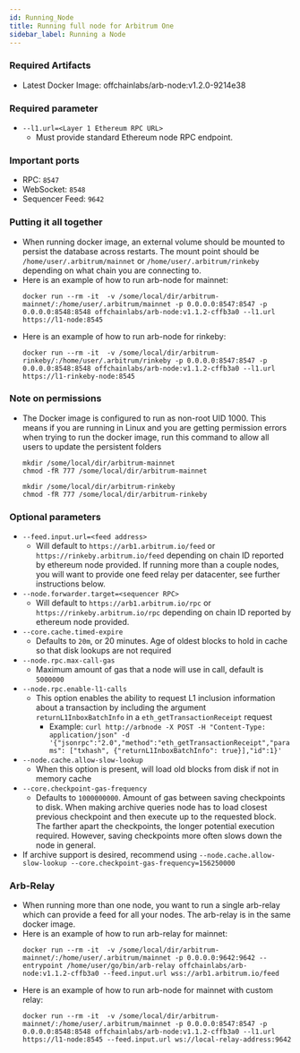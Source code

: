```yaml
---
id: Running_Node
title: Running full node for Arbitrum One
sidebar_label: Running a Node
---
```


### Required Artifacts

- Latest Docker Image: offchainlabs/arb-node:v1.2.0-9214e38

### Required parameter

- `--l1.url=<Layer 1 Ethereum RPC URL>`
  - Must provide standard Ethereum node RPC endpoint.

### Important ports

- RPC: `8547`
- WebSocket: `8548`
- Sequencer Feed: `9642`

### Putting it all together

- When running docker image, an external volume should be mounted to persist the database across restarts. The mount point should be `/home/user/.arbitrum/mainnet` or `/home/user/.arbitrum/rinkeby` depending on what chain you are connecting to.
- Here is an example of how to run arb-node for mainnet:
  ```
  docker run --rm -it  -v /some/local/dir/arbitrum-mainnet/:/home/user/.arbitrum/mainnet -p 0.0.0.0:8547:8547 -p 0.0.0.0:8548:8548 offchainlabs/arb-node:v1.1.2-cffb3a0 --l1.url https://l1-node:8545
  ```
- Here is an example of how to run arb-node for rinkeby:
  ```
  docker run --rm -it  -v /some/local/dir/arbitrum-rinkeby/:/home/user/.arbitrum/rinkeby -p 0.0.0.0:8547:8547 -p 0.0.0.0:8548:8548 offchainlabs/arb-node:v1.1.2-cffb3a0 --l1.url https://l1-rinkeby-node:8545
  ```

### Note on permissions

- The Docker image is configured to run as non-root UID 1000. This means if you are running in Linux and you are getting permission errors when trying to run the docker image, run this command to allow all users to update the persistent folders
  ```
  mkdir /some/local/dir/arbitrum-mainnet
  chmod -fR 777 /some/local/dir/arbitrum-mainnet
  ```
  ```
  mkdir /some/local/dir/arbitrum-rinkeby
  chmod -fR 777 /some/local/dir/arbitrum-rinkeby
  ```

### Optional parameters

- `--feed.input.url=<feed address>`
  - Will default to `https://arb1.arbitrum.io/feed` or `https://rinkeby.arbitrum.io/feed` depending on chain ID reported by ethereum node provided. If running more than a couple nodes, you will want to provide one feed relay per datacenter, see further instructions below.
- `--node.forwarder.target=<sequencer RPC>`
  - Will default to `https://arb1.arbitrum.io/rpc` or `https://rinkeby.arbitrum.io/rpc` depending on chain ID reported by ethereum node provided.
- `--core.cache.timed-expire`
  - Defaults to `20m`, or 20 minutes. Age of oldest blocks to hold in cache so that disk lookups are not required
- `--node.rpc.max-call-gas`
  - Maximum amount of gas that a node will use in call, default is `5000000`
- `--node.rpc.enable-l1-calls`
  - This option enables the ability to request L1 inclusion information about a transaction by including the argument `returnL1InboxBatchInfo` in a `eth_getTransactionReceipt` request
    - Example: `curl http://arbnode -X POST -H "Content-Type: application/json" -d '{"jsonrpc":"2.0","method":"eth_getTransactionReceipt","params": ["txhash", {"returnL1InboxBatchInfo": true}],"id":1}'`
- `--node.cache.allow-slow-lookup`
  - When this option is present, will load old blocks from disk if not in memory cache
- `--core.checkpoint-gas-frequency`
  - Defaults to `1000000000`. Amount of gas between saving checkpoints to disk. When making archive queries node has to load closest previous checkpoint and then execute up to the requested block. The farther apart the checkpoints, the longer potential execution required. However, saving checkpoints more often slows down the node in general.
- If archive support is desired, recommend using `--node.cache.allow-slow-lookup --core.checkpoint-gas-frequency=156250000`

### Arb-Relay

- When running more than one node, you want to run a single arb-relay which can provide a feed for all your nodes.
  The arb-relay is in the same docker image.
- Here is an example of how to run arb-relay for mainnet:
  ```
  docker run --rm -it  -v /some/local/dir/arbitrum-mainnet/:/home/user/.arbitrum/mainnet -p 0.0.0.0:9642:9642 --entrypoint /home/user/go/bin/arb-relay offchainlabs/arb-node:v1.1.2-cffb3a0 --feed.input.url wss://arb1.arbitrum.io/feed
  ```
- Here is an example of how to run arb-node for mainnet with custom relay:
  ```
  docker run --rm -it  -v /some/local/dir/arbitrum-mainnet/:/home/user/.arbitrum/mainnet -p 0.0.0.0:8547:8547 -p 0.0.0.0:8548:8548 offchainlabs/arb-node:v1.1.2-cffb3a0 --l1.url https://l1-node:8545 --feed.input.url ws://local-relay-address:9642
  ```
